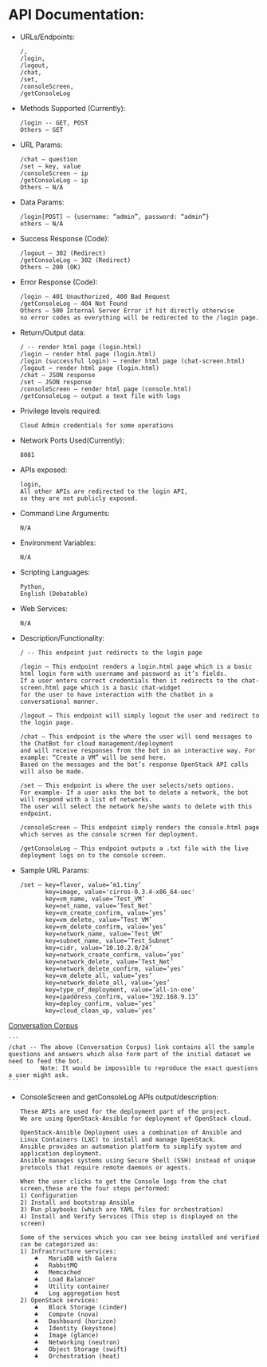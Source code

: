 # API Documentation:

* URLs/Endpoints: 
    
    ```
    /,
    /login,
    /logout,
    /chat,
    /set,
    /consoleScreen,
    /getConsoleLog
    ```

* Methods Supported (Currently):
    
    ```
    /login -- GET, POST
    Others – GET
    ```

* URL Params:
    
    ```
    /chat – question
    /set – key, value
    /consoleScreen – ip
    /getConsoleLog – ip
    Others – N/A
    ```

* Data Params:
    
    ```
    /login[POST] – {username: “admin”, password: “admin”}
    others – N/A
    ```

* Success Response (Code):
    
    ``` 
    /logout – 302 (Redirect)
    /getConsoleLog – 302 (Redirect)
    Others – 200 (OK)
    ```
 
* Error Response (Code): 
    
    ```
    /login – 401 Unauthorized, 400 Bad Request
    /getConsoleLog – 404 Not Found
    Others – 500 Internal Server Error if hit directly otherwise
    no error codes as everything will be redirected to the /login page.
    ```

* Return/Output data:
    
    ```
    / -- render html page (login.html)
    /login – render html page (login.html)
    /login (successful login) – render html page (chat-screen.html)
    /logout – render html page (login.html)
    /chat – JSON response
    /set – JSON response
    /consoleScreen – render html page (console.html)
    /getConsoleLog – output a text file with logs
    ```

* Privilege levels required:
    
    ```
    Cloud Admin credentials for some operations
    ```

* Network Ports Used(Currently):
    
    ```
    8081
    ```

* APIs exposed:
    
    ```
    login,
    All other APIs are redirected to the login API,
    so they are not publicly exposed.
    ```

* Command Line Arguments:
    
    ``` 
    N/A
    ```

* Environment Variables:
    
    ```
    N/A
    ```

* Scripting Languages:
    
    ```
    Python,
    English (Debatable)
    ```

* Web Services:

    ```
    N/A
    ```

* Description/Functionality:
    
    ```  
    / -- This endpoint just redirects to the login page

    /login – This endpoint renders a login.html page which is a basic html login form with username and password as it’s fields.
    If a user enters correct credentials then it redirects to the chat-screen.html page which is a basic chat-widget
    for the user to have interaction with the chatbot in a conversational manner.

    /logout – This endpoint will simply logout the user and redirect to the login page.

    /chat – This endpoint is the where the user will send messages to the ChatBot for cloud management/deployment
    and will receive responses from the bot in an interactive way. For example: “Create a VM” will be send here.
    Based on the messages and the bot’s response OpenStack API calls will also be made.

    /set – This endpoint is where the user selects/sets options.
    For example- If a user asks the bot to delete a network, the bot will respond with a list of networks.
    The user will select the network he/she wants to delete with this endpoint.

    /consoleScreen – This endpoint simply renders the console.html page which serves as the console screen for deployment.

    /getConsoleLog – This endpoint outputs a .txt file with the live deployment logs on to the console screen. 
    ```

* Sample URL Params:
    
    ```
    /set – key=flavor, value=’m1.tiny’
           key=image, value='cirros-0.3.4-x86_64-uec'
           key=vm_name, value=’Test_VM’
           key=net_name, value=’Test_Net’
           key=vm_create_confirm, value=’yes’
           key=vm_delete, value=’Test_VM’
           key=vm_delete_confirm, value=’yes’
           key=network_name, value=’Test_VM’
   	       key=subnet_name, value=’Test_Subnet’
 	       key=cidr, value=’10.10.2.0/24’
 	       key=network_create_confirm, value=’yes’
           key=network_delete, value=’Test_Net’
           key=network_delete_confirm, value=’yes’
  	       key=vm_delete_all, value=’yes’
           key=network_delete_all, value=’yes’
           key=type_of_deployment, value=’all-in-one’
   	       key=ipaddress_confirm, value=’192.168.9.13’
           key=deploy_confirm, value=’yes’
           key=cloud_clean_up, value=’yes’
    ```
   
[Conversation Corpus](https://github.com/shank7485/Assistant-for-Software-Defined-Infrastructure/blob/master/openstack-corpus/conversation.corpus.json)
    
    ```
    /chat -- The above (Conversation Corpus) link contains all the sample questions and answers which also form part of the initial dataset we need to feed the bot.
             Note: It would be impossible to reproduce the exact questions a user might ask.
    ```
    
* ConsoleScreen and getConsoleLog APIs output/description:
    
    ```
    These APIs are used for the deployment part of the project.
    We are using OpenStack-Ansible for deployment of OpenStack cloud.

    OpenStack-Ansible Deployment uses a combination of Ansible and Linux Containers (LXC) to install and manage OpenStack.
    Ansible provides an automation platform to simplify system and application deployment.
    Ansible manages systems using Secure Shell (SSH) instead of unique protocols that require remote daemons or agents.

    When the user clicks to get the Console logs from the chat screen,these are the four steps performed:
    1) Configuration
    2) Install and bootstrap Ansible
    3) Run playbooks (which are YAML files for orchestration)
    4) Install and Verify Services (This step is displayed on the screen)

    Some of the services which you can see being installed and verified can be categorized as:
    1) Infrastructure services:
        ♣	MariaDB with Galera
        ♣	RabbitMQ
        ♣	Memcached
        ♣	Load Balancer
        ♣	Utility container
        ♣	Log aggregation host
    2) OpenStack services:
        ♣	Block Storage (cinder)
        ♣	Compute (nova)
        ♣	Dashboard (horizon)
        ♣	Identity (keystone)
        ♣	Image (glance)
        ♣	Networking (neutron)
        ♣	Object Storage (swift)
        ♣	Orchestration (heat)
    ```

